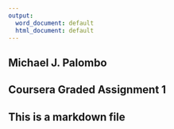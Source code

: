 ```yaml
---
output:
  word_document: default
  html_document: default
---
```

## Michael J. Palombo
## Coursera Graded Assignment 1
## This is a markdown file
